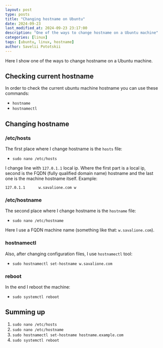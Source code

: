 ```yaml
---
layout: post
type: posts
title: "Changing hostname on Ubuntu"
date: 2024-09-23
last_modified_at: 2024-09-23 23:17:00
description: "One of the ways to change hostname on a Ubuntu machine"
categories: [linux]
tags: [ubuntu, linux, hostname]
author: Savelii Pototskii
---
```


Here I show one of the ways to change hostname on a Ubuntu machine.

## Checking current hostname
In order to check the current ubuntu machine hostname you can use these commands:
* `hostname`
* `hostnamectl`

## Changing hostname
### /etc/hosts
The first place where I change hostname is the `hosts` file:
* `sudo nano /etc/hosts`

I change line with `127.0.1.1` local ip.
Where the first part is a local ip, second is the FQDN (fully qualified domain name) hostname and the last one is the machine hostname itself.
Example:
```
127.0.1.1      w.savalione.com w
```

### /etc/hostname
The second place where I change hostname is the `hostname` file:
* `sudo nano /etc/hostname`

Here I use a FQDN machine name (something like that: `w.savalione.com`).

### hostnamectl
Also, after changing configuration files, I use `hostnamectl` tool:
* `sudo hostnamectl set-hostname w.savalione.com`

### reboot
In the end I reboot the machine:
* `sudo systemctl reboot`

## Summing up
1. `sudo nano /etc/hosts`
2. `sudo nano /etc/hostname`
3. `sudo hostnamectl set-hostname hostname.example.com`
4. `sudo systemctl reboot`
